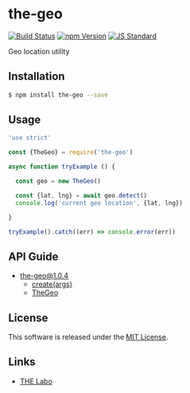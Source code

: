 the-geo
==========

<!---
This file is generated by the-tmpl. Do not update manually.
--->

<!-- Badge Start -->
<a name="badges"></a>

[![Build Status][bd_travis_shield_url]][bd_travis_url]
[![npm Version][bd_npm_shield_url]][bd_npm_url]
[![JS Standard][bd_standard_shield_url]][bd_standard_url]

[bd_repo_url]: https://github.com/the-labo/the-geo
[bd_travis_url]: http://travis-ci.org/the-labo/the-geo
[bd_travis_shield_url]: http://img.shields.io/travis/the-labo/the-geo.svg?style=flat
[bd_travis_com_url]: http://travis-ci.com/the-labo/the-geo
[bd_travis_com_shield_url]: https://api.travis-ci.com/the-labo/the-geo.svg?token=
[bd_license_url]: https://github.com/the-labo/the-geo/blob/master/LICENSE
[bd_npm_url]: http://www.npmjs.org/package/the-geo
[bd_npm_shield_url]: http://img.shields.io/npm/v/the-geo.svg?style=flat
[bd_standard_url]: http://standardjs.com/
[bd_standard_shield_url]: https://img.shields.io/badge/code%20style-standard-brightgreen.svg

<!-- Badge End -->


<!-- Description Start -->
<a name="description"></a>

Geo location utility

<!-- Description End -->


<!-- Overview Start -->
<a name="overview"></a>



<!-- Overview End -->


<!-- Sections Start -->
<a name="sections"></a>

<!-- Section from "doc/guides/01.Installation.md.hbs" Start -->

<a name="section-doc-guides-01-installation-md"></a>

Installation
-----

```bash
$ npm install the-geo --save
```


<!-- Section from "doc/guides/01.Installation.md.hbs" End -->

<!-- Section from "doc/guides/02.Usage.md.hbs" Start -->

<a name="section-doc-guides-02-usage-md"></a>

Usage
---------

```javascript
'use strict'

const {TheGeo} = require('the-geo')

async function tryExample () {

  const geo = new TheGeo()

  const {lat, lng} = await geo.detect()
  console.log('current geo location', {lat, lng})

}

tryExample().catch((err) => console.error(err))

```


<!-- Section from "doc/guides/02.Usage.md.hbs" End -->

<!-- Section from "doc/guides/10.API Guide.md.hbs" Start -->

<a name="section-doc-guides-10-a-p-i-guide-md"></a>

API Guide
-----

+ [the-geo@1.0.4](./doc/api/api.md)
  + [create(args)](./doc/api/api.md#the-geo-function-create)
  + [TheGeo](./doc/api/api.md#the-geo-class)


<!-- Section from "doc/guides/10.API Guide.md.hbs" End -->


<!-- Sections Start -->


<!-- LICENSE Start -->
<a name="license"></a>

License
-------
This software is released under the [MIT License](https://github.com/the-labo/the-geo/blob/master/LICENSE).

<!-- LICENSE End -->


<!-- Links Start -->
<a name="links"></a>

Links
------

+ [THE Labo][t_h_e_labo_url]

[t_h_e_labo_url]: https://github.com/the-labo

<!-- Links End -->
